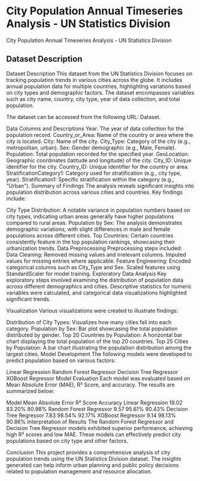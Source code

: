 # City Population Annual Timeseries Analysis - UN Statistics Division
City Population Annual Timeseries Analysis - UN Statistics Division

## Dataset Description
Dataset Description
This dataset from the UN Statistics Division focuses on tracking population trends in various cities across the globe. It includes annual population data for multiple countries, highlighting variations based on city types and demographic factors. The dataset encompasses variables such as city name, country, city type, year of data collection, and total population.

The dataset can be accessed from the following URL: Dataset.

Data Columns and Descriptions
Year: The year of data collection for the population record.
Country_or_Area: Name of the country or area where the city is located.
City: Name of the city.
City_Type: Category of the city (e.g., metropolitan, urban).
Sex: Gender demographic (e.g., Male, Female).
Population: Total population recorded for the specified year.
GeoLocation: Geographic coordinates (latitude and longitude) of the city.
City_ID: Unique identifier for the city.
Country_ID: Unique identifier for the country or area.
StratificationCategory1: Category used for stratification (e.g., city type, year).
Stratification1: Specific stratification within the category (e.g., "Urban").
Summary of Findings
The analysis reveals significant insights into population distribution across various cities and countries. Key findings include:

City Type Distribution: A notable variance in population numbers based on city types, indicating urban areas generally have higher populations compared to rural areas.
Population by Sex: The analysis demonstrates demographic variations, with slight differences in male and female populations across different cities.
Top Countries: Certain countries consistently feature in the top population rankings, showcasing their urbanization trends.
Data Preprocessing
Preprocessing steps included:
Data Cleaning:
Removed missing values and irrelevant columns.
Imputed values for missing entries where applicable.
Feature Engineering:
Encoded categorical columns such as City_Type and Sex.
Scaled features using StandardScaler for model training.
Exploratory Data Analysis
Key exploratory steps involved examining the distribution of population data across different demographics and cities. Descriptive statistics for numeric variables were calculated, and categorical data visualizations highlighted significant trends.

Visualization
Various visualizations were created to illustrate findings:

Distribution of City Types: Visualizes how many cities fall into each category.
Population by Sex: Bar plot showcasing the total population distributed by gender.
Top 20 Countries by Population: A horizontal bar chart displaying the total population of the top 20 countries.
Top 25 Cities by Population: A bar chart illustrating the population distribution among the largest cities.
Model Development
The following models were developed to predict population based on various factors:

Linear Regression
Random Forest Regressor
Decision Tree Regressor
XGBoost Regressor
Model Evaluation
Each model was evaluated based on Mean Absolute Error (MAE), R² Score, and accuracy. The results are summarized below:

Model	Mean Absolute Error	R² Score	Accuracy
Linear Regression	19.02	83.20%	80.98%
Random Forest Regressor	9.57	95.61%	90.43%
Decision Tree Regressor	7.83	98.54%	92.17%
XGBoost Regressor	9.14	98.13%	90.86%
Interpretation of Results
The Random Forest Regressor and Decision Tree Regressor models exhibited superior performance, achieving high R² scores and low MAE. These models can effectively predict city populations based on city type and other factors.

Conclusion
This project provides a comprehensive analysis of city population trends using the UN Statistics Division dataset. The insights generated can help inform urban planning and public policy decisions related to population management and resource allocation.
